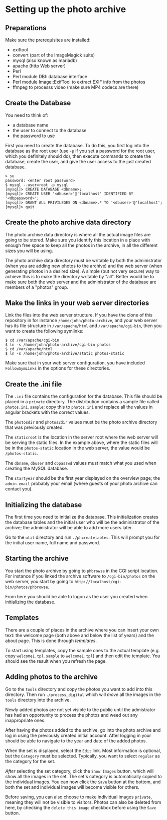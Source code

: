 # Setting up the photo archive

## Preparations

Make sure the prerequisites are installed:
 - exiftool
 - convert (part of the ImageMagick suite)
 - mysql (also known as mariadb)
 - apache (http Web server)
 - Perl
 - Perl module DBI: database interface
 - Perl module Image::ExifTool to extract EXIF info from the photos
 - ffmpeg to processs video (make sure MP4 codecs are there)

## Create the Database

You need to think of:
 - a database name
 - the user to connect to the database
 - the password to use

First you need to create the database. To do this, you first log into the
database as the root user (use `-p` if you set a password for the root user,
which you definitely should do), then execute commands to create the database,
create the user, and give the user access to the just created database.

```
> su
password: <enter root password>
$ mysql --user=root -p mysql
[mysql]> CREATE DATABASE <dbname>;
[mysql]> CREATE USER '<dbuser>'@'localhost' IDENTIFIED BY '<dbpassword>';
[mysql]> GRANT ALL PRIVILEGES ON <dbname>.* TO '<dbuser>'@'localhost';
[mysql]> quit
```

## Create the photo archive data directory

The photo archive data directory is where all the actual image files are
going to be stored. Make sure you identify this location in a place with
enough free space to keep all the photos in the archive, in all the
different sizes you will be using.

The photo archive data directory must be writable by both the administrator
(when you are adding new photos to the archive) and the web server (when
generating photos in a desired size). A simple (but not very secure) way
to achieve this is to make the directory writable by "all". Better would
be to make sure both the web server and the administrator of the database
are members of a "photos" group.

## Make the links in your web server directories

Link the files into the web server structure. If you have the clone of this
repository in for instance `/home/john/photo-archive`, and your web server
has its file structure in `/var/apache/html` and `/var/apache/cgi-bin`,
then you want to create the following symlinks:

```
$ cd /var/apache/cgi-bin
$ ln -s /home/john/photo-archive/cgi-bin photos
$ cd /var/apache/html
$ ln -s /home/john/photo-archive/static photos-static
```

Make sure that in your web server configuration, you have included
`FollowSymLinks` in the options for these directories.

## Create the .ini file

The `.ini` file contains the configuration for the database. This file should
be placed in a `private` directory. The distribution contains a sample
file called `photos.ini.sample`; copy this to `photos.ini` and replace all
the values in angular brackets with the correct values.

The `photosdir` and `photos2dir` values must be the photo archive directory
that was previously created.

The `staticroot` is the location in the server root where the web server
will be serving the static files. In the example above, where the static
files will be in the `photos-static` location in the web server, the value
would be `/photos-static`.

The `dbname`, `dbuser` and `dbpasswd` values must match what you used when
creating the MySQL database.

The `startyear` should be the first year displayed on the overview page;
the `admin-email` probably your email (where guests of your photo archive
can contact you).

## Initializing the database

The first time you need to initialize the database. This initialization
creates the database tables and the initial user who will be the administrator
of the archive; the administrator will be able to add more users later.

Go to the `util` directory and run `./phcreatetables`. This will prompt you
for the initial user name, full name and password.

## Starting the archive

You start the photo archive by going to `phbrowse` in the CGI script location.
For instance if you linked the archive software to `/cgi-bin/photos` on the
web server, you start by going to `http://localhost/cgi-bin/photos/phbrowse`.

From here you should be able to logon as the user you created when
initializing the database.

## Templates

There are a couple of places in the archive where you can insert your own
text: the welcome page (both above and below the list of years) and the
about page. This is done through _templates_.

To start using templates, copy the sample ones to the actual template (e.g.
copy `welcome1.tpl.sample` to `welcome1.tpl`) and then edit the template.
You should see the result when you refresh the page.

## Adding photos to the archive

Go to the `tools` directory and copy the photos you want to add into this
directory. Then run `./process_digital` which will _move_ all the images
in the `tools` directory into the archive.

Newly added photos are not yet visible to the public until the admistrator
has had an opportunity to process the photos and weed out any
inappropriate ones.

After having the photos added to the archive, go into the photo archive
and log in using the previously created initial account. After logging
in your should be able to navigate to the year and date of the added
photos.

When the set is displayed, select the `Edit` link. Most information is
optional, but the `Category` must be selected. Typically, you want to
select `regular` as the category for the set.

_After_ selecting the set category, click the `Show Images` button, which
will show all the images in the set. The set's category is automatically
copied to the individual images. You can now click the `Save` button at
the bottom, and both the set and individual images will become visible
for others.

Before saving, you can also choose to make individual images `private`,
meaning they will not be visible to visitors. Photos  can also be
deleted from here, by checking the `delete this image` checkbox before
using the `Save` button.
